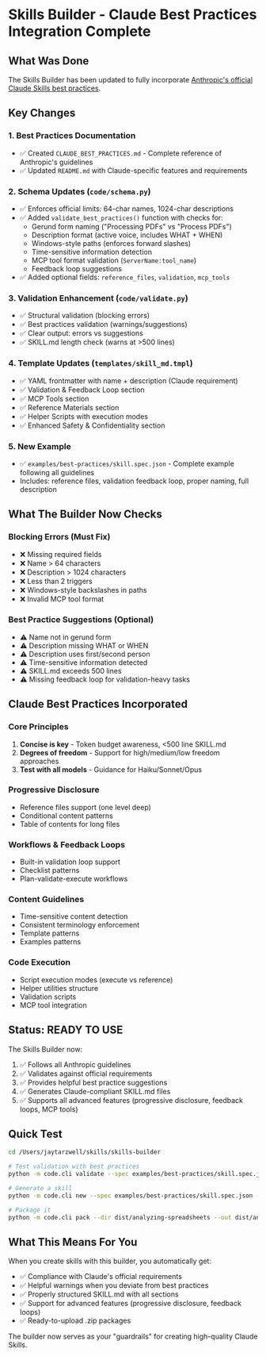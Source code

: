 # Skills Builder - Claude Best Practices Integration Complete

## What Was Done

The Skills Builder has been updated to fully incorporate [Anthropic's official Claude Skills best practices](https://docs.claude.com/en/docs/agents-and-tools/agent-skills/best-practices).

## Key Changes

### 1. **Best Practices Documentation**
- ✅ Created `CLAUDE_BEST_PRACTICES.md` - Complete reference of Anthropic's guidelines
- ✅ Updated `README.md` with Claude-specific features and requirements

### 2. **Schema Updates** (`code/schema.py`)
- ✅ Enforces official limits: 64-char names, 1024-char descriptions
- ✅ Added `validate_best_practices()` function with checks for:
  - Gerund form naming ("Processing PDFs" vs "Process PDFs")
  - Description format (active voice, includes WHAT + WHEN)
  - Windows-style paths (enforces forward slashes)
  - Time-sensitive information detection
  - MCP tool format validation (`ServerName:tool_name`)
  - Feedback loop suggestions
- ✅ Added optional fields: `reference_files`, `validation`, `mcp_tools`

### 3. **Validation Enhancement** (`code/validate.py`)
- ✅ Structural validation (blocking errors)
- ✅ Best practices validation (warnings/suggestions)
- ✅ Clear output: errors vs suggestions
- ✅ SKILL.md length check (warns at >500 lines)

### 4. **Template Updates** (`templates/skill_md.tmpl`)
- ✅ YAML frontmatter with name + description (Claude requirement)
- ✅ Validation & Feedback Loop section
- ✅ MCP Tools section
- ✅ Reference Materials section
- ✅ Helper Scripts with execution modes
- ✅ Enhanced Safety & Confidentiality section

### 5. **New Example**
- ✅ `examples/best-practices/skill.spec.json` - Complete example following all guidelines
- Includes: reference files, validation feedback loop, proper naming, full description

## What The Builder Now Checks

### Blocking Errors (Must Fix)
- ❌ Missing required fields
- ❌ Name > 64 characters
- ❌ Description > 1024 characters
- ❌ Less than 2 triggers
- ❌ Windows-style backslashes in paths
- ❌ Invalid MCP tool format

### Best Practice Suggestions (Optional)
- ⚠️ Name not in gerund form
- ⚠️ Description missing WHAT or WHEN
- ⚠️ Description uses first/second person
- ⚠️ Time-sensitive information detected
- ⚠️ SKILL.md exceeds 500 lines
- ⚠️ Missing feedback loop for validation-heavy tasks

## Claude Best Practices Incorporated

### Core Principles
1. **Concise is key** - Token budget awareness, <500 line SKILL.md
2. **Degrees of freedom** - Support for high/medium/low freedom approaches
3. **Test with all models** - Guidance for Haiku/Sonnet/Opus

### Progressive Disclosure
- Reference files support (one level deep)
- Conditional content patterns
- Table of contents for long files

### Workflows & Feedback Loops
- Built-in validation loop support
- Checklist patterns
- Plan-validate-execute workflows

### Content Guidelines
- Time-sensitive content detection
- Consistent terminology enforcement
- Template patterns
- Examples patterns

### Code Execution
- Script execution modes (execute vs reference)
- Helper utilities structure
- Validation scripts
- MCP tool integration

## Status: READY TO USE

The Skills Builder now:
1. ✅ Follows all Anthropic guidelines
2. ✅ Validates against official requirements
3. ✅ Provides helpful best practice suggestions
4. ✅ Generates Claude-compliant SKILL.md files
5. ✅ Supports all advanced features (progressive disclosure, feedback loops, MCP tools)

## Quick Test

```bash
cd /Users/jaytarzwell/skills/skills-builder

# Test validation with best practices
python -m code.cli validate --spec examples/best-practices/skill.spec.json

# Generate a skill
python -m code.cli new --spec examples/best-practices/skill.spec.json --out dist/

# Package it
python -m code.cli pack --dir dist/analyzing-spreadsheets --out dist/analyzing-spreadsheets.zip
```

## What This Means For You

When you create skills with this builder, you automatically get:
- ✅ Compliance with Claude's official requirements
- ✅ Helpful warnings when you deviate from best practices
- ✅ Properly structured SKILL.md with all sections
- ✅ Support for advanced features (progressive disclosure, feedback loops)
- ✅ Ready-to-upload .zip packages

The builder now serves as your "guardrails" for creating high-quality Claude Skills.
